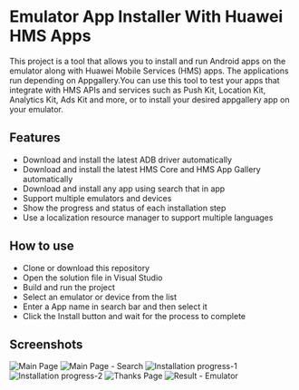 # Emulator App Installer With Huawei HMS Apps

This project is a tool that allows you to install and run Android apps on the emulator along with Huawei Mobile Services (HMS) apps. The applications run depending on Appgallery.You can use this tool to test your apps that integrate with HMS APIs and services such as Push Kit, Location Kit, Analytics Kit, Ads Kit and more, or to install your desired appgallery app on your emulator.

## Features

- Download and install the latest ADB driver automatically
- Download and install the latest HMS Core and HMS App Gallery automatically
- Download and install any app using search that in app
- Support multiple emulators and devices
- Show the progress and status of each installation step
- Use a localization resource manager to support multiple languages

## How to use

- Clone or download this repository
- Open the solution file in Visual Studio
- Build and run the project
- Select an emulator or device from the list
- Enter a App name in search bar and then select it
- Click the Install button and wait for the process to complete

## Screenshots

![Main Page](https://i.ibb.co/2sjndXt/image.png)
![Main Page - Search](https://i.ibb.co/Y7DLnrV/image.png)
![Installation progress-1](https://i.ibb.co/CJHcV1v/image.png)
![Installation progress-2](https://i.ibb.co/y0ynBxy/image.png)
![Thanks Page](https://i.ibb.co/Lg3mx2X/image.png)
![Result - Emulator](https://i.ibb.co/y828R3M/image.png)
